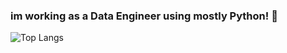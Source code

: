 ###  im working as a Data Engineer using mostly Python! 👋 
![Top Langs](https://read-please-git-master-maybeether.vercel.app/api/top-langs/?username=MaybeEther&theme=github_dark)
